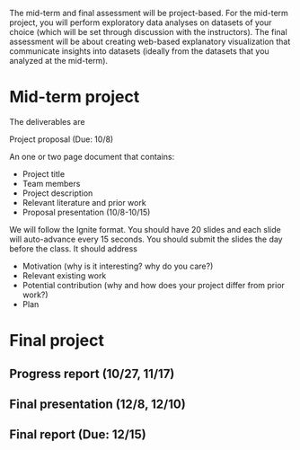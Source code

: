 The mid-term and final assessment will be project-based. For the mid-term
project, you will perform exploratory data analyses on datasets of your choice
(which will be set through discussion with the instructors). The final
assessment will be about creating web-based explanatory visualization that
communicate insights into datasets (ideally from the datasets that you analyzed
at the mid-term). 

# Mid-term project


The deliverables are

Project proposal (Due: 10/8)

An one or two page document that contains:

- Project title
- Team members
- Project description
- Relevant literature and prior work
- Proposal presentation (10/8-10/15)

We will follow the Ignite format. You should have 20 slides and each slide will
auto-advance every 15 seconds. You should submit the slides the day before the
class. It should address

- Motivation (why is it interesting? why do you care?)
- Relevant existing work
- Potential contribution (why and how does your project differ from prior work?)
- Plan

# Final project

## Progress report (10/27, 11/17)

## Final presentation (12/8, 12/10)

## Final report (Due: 12/15)
